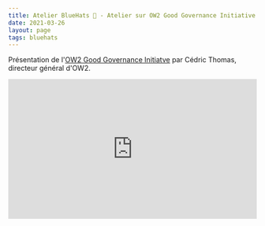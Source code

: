 ```yaml
---
title: Atelier BlueHats 🧢 - Atelier sur OW2 Good Governance Initiative
date: 2021-03-26
layout: page
tags: bluehats
---
```


Présentation de l'[OW2 Good Governance Initiatve](https://www.ow2.org/view/OSS_Governance/) par Cédric Thomas, directeur général d'OW2.

<div style="position:relative;padding-bottom:56.25%;height:0;overflow:hidden;"> <iframe style="width:100%;height:100%;position:absolute;left:0px;top:0px;overflow:hidden" frameborder="0" type="text/html" src="https://www.dailymotion.com/video/x82vcud" width="100%" height="100%" allowfullscreen > </iframe> </div>
